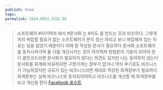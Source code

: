 ```yaml
---
publish: true
tags: 
permalink: 2024.0923.2322.59
---
```

>소프트웨어 #아키텍처 에서 #문서화 는 #지도 를 만드는 것과 비슷하다. 그렇게까지 복잡할 필요가 없는 소프트웨어가 문득 정신 차리고 보니 복잡해져 있는 이유는 길을 잃었기 때문이다 이때 잘 작성된 문서가 필요하다 문서와 소프트웨어를 동치시켜가며 둘 다를 개선시키는 것이 아키텍처 방법론의 기본이 되어야 한다 클린코드라면 문서화가 필요하지 않다는 의견도 있지만 나는 동의하지 않는다 
>문서화를 회계에 비유하자면 구멍가게는 장부가 없거나 약식 부기로도 비즈니스가 가능하겠지만 규모가 있는 비즈니스라면 제대로 작성된 회계장부가 필요하다 회계장부는 실제 비즈니스와 동치되어야하고 비즈니스를 개선할 때 회계장부를 보고 개선을 한다
>[Facebook 포스트](https://www.facebook.com/share/p/ucfLFSiRbRQfcqjD)
